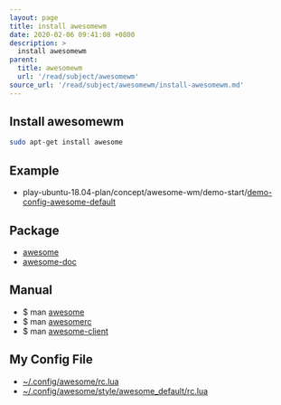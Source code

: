 ```yaml
---
layout: page
title: install awesomewm
date: 2020-02-06 09:41:08 +0800
description: >
  install awesomewm
parent:
  title: awesomewm
  url: '/read/subject/awesomewm'
source_url: '/read/subject/awesomewm/install-awesomewm.md'
---
```



## Install awesomewm

``` sh
sudo apt-get install awesome
```


## Example

* play-ubuntu-18.04-plan/concept/awesome-wm/demo-start/[demo-config-awesome-default](https://github.com/samwhelp/play-ubuntu-18.04-plan/tree/master/concept/awesome-wm/demo-start/demo-config-awesome-default)


## Package

* [awesome](https://packages.ubuntu.com/bionic/awesome)
* [awesome-doc](https://packages.ubuntu.com/bionic/awesome-doc)


## Manual

* $ man [awesome](https://manpages.ubuntu.com/manpages/bionic/en/man1/awesome.1.html)
* $ man [awesomerc](https://manpages.ubuntu.com/manpages/bionic/en/man5/awesomerc.5.html)
* $ man [awesome-client](https://manpages.ubuntu.com/manpages/bionic/en/man1/awesome-client.1.html)


## My Config File

* [~/.config/awesome/rc.lua](https://github.com/samwhelp/play-ubuntu-18.04-plan/blob/master/concept/awesome-wm/demo-start/demo-config-awesome-default/rc.lua)
* [~/.config/awesome/style/awesome_default/rc.lua](https://github.com/samwhelp/play-ubuntu-18.04-plan/blob/master/concept/awesome-wm/demo-start/demo-config-awesome-default/style/awesome_default/rc.lua)
